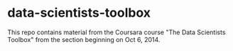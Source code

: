 data-scientists-toolbox
=======================

This repo contains material from the Coursara course "The Data Scientists Toolbox" from the section beginning on Oct 6, 2014.
